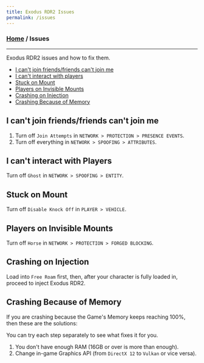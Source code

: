 ```yaml
---
title: Exodus RDR2 Issues
permalink: /issues
---
```

### [Home](/) / Issues
---
Exodus RDR2 issues and how to fix them.
- [I can't join friends/friends can't join me](#i-cant-join-friendsfriends-cant-join-me)
- [I can't interact with players](#i-cant-interact-with-players)
- [Stuck on Mount](#stuck-on-mount)
- [Players on Invisible Mounts](#players-on-invisible-mounts)
- [Crashing on Injection](#crashing-on-injection)
- [Crashing Because of Memory](#crashing-because-of-memory)

## I can't join friends/friends can't join me
1. Turn off `Join Attempts` in `NETWORK > PROTECTION > PRESENCE EVENTS`.
2. Turn off everything in `NETWORK > SPOOFING > ATTRIBUTES`.

## I can't interact with Players
Turn off `Ghost` in `NETWORK > SPOOFING > ENTITY`.

## Stuck on Mount
Turn off `Disable Knock Off` in `PLAYER > VEHICLE`.

## Players on Invisible Mounts
Turn off `Horse` in `NETWORK > PROTECTION > FORGED BLOCKING`.

## Crashing on Injection
Load into `Free Roam` first, then, after your character is fully loaded in, proceed to inject Exodus RDR2.

## Crashing Because of Memory
If you are crashing because the Game's Memory keeps reaching 100%, then these are the solutions:

You can try each step separately to see what fixes it for you.

1. You don't have enough RAM (16GB or over is more than enough).
2. Change in-game Graphics API (from `DirectX 12` to `Vulkan` or vice versa).
